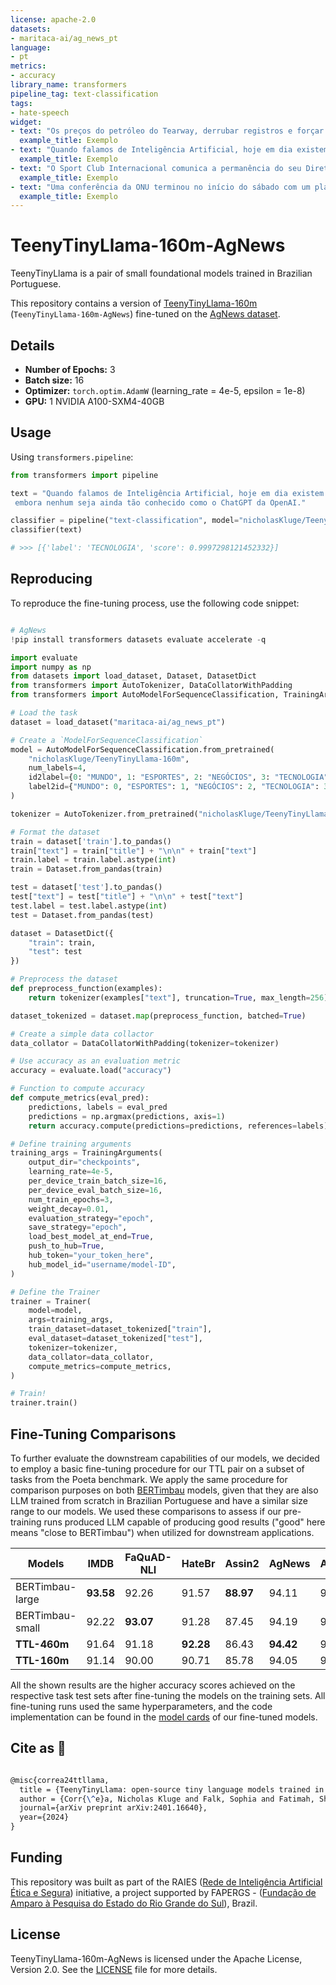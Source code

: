 ```yaml
---
license: apache-2.0
datasets:
- maritaca-ai/ag_news_pt
language:
- pt
metrics:
- accuracy
library_name: transformers
pipeline_tag: text-classification
tags:
- hate-speech
widget:
- text: "Os preços do petróleo do Tearway, derrubar registros e forçar carteiras, apresentam uma nova ameaça econômica apenas três meses antes das eleições presidenciais dos EUA."
  example_title: Exemplo
- text: "Quando falamos de Inteligência Artificial, hoje em dia existem já vários sistemas que começam a ganhar popularidade, embora nenhum seja ainda tão conhecido como o ChatGPT da OpenAI."
  example_title: Exemplo
- text: "O Sport Club Internacional comunica a permanência do seu Diretor Esportivo, Márcio Rodrigues, o Magrão. Com novas atribuições, liderando os setores de trabalho do Departamento de Futebol, e a interligação com as categorias de base, exercendo uma função de gestão e suporte ao trabalho desempenhado pela comissão técnica, grupo de jogadores e staff do Clube."
  example_title: Exemplo
- text: "Uma conferência da ONU terminou no início do sábado com um plano vago para novas negociações informais sobre como diminuir o aquecimento global, mas sem um compromisso dos EUA com negociações multilaterais sobre os próximos passos, incluindo controles de emissões."
  example_title: Exemplo
---
```

# TeenyTinyLlama-160m-AgNews

TeenyTinyLlama is a pair of small foundational models trained in Brazilian Portuguese.

This repository contains a version of [TeenyTinyLlama-160m](https://huggingface.co/nicholasKluge/TeenyTinyLlama-160m) (`TeenyTinyLlama-160m-AgNews`) fine-tuned on the [AgNews dataset](https://huggingface.co/datasets/maritaca-ai/ag_news_pt).

## Details

- **Number of Epochs:** 3
- **Batch size:** 16
- **Optimizer:** `torch.optim.AdamW` (learning_rate = 4e-5, epsilon = 1e-8)
- **GPU:** 1 NVIDIA A100-SXM4-40GB

## Usage

Using `transformers.pipeline`:

```python
from transformers import pipeline

text = "Quando falamos de Inteligência Artificial, hoje em dia existem já vários sistemas que começam a ganhar popularidade,\
 embora nenhum seja ainda tão conhecido como o ChatGPT da OpenAI."

classifier = pipeline("text-classification", model="nicholasKluge/TeenyTinyLlama-160m-AgNews")
classifier(text)

# >>> [{'label': 'TECNOLOGIA', 'score': 0.9997298121452332}] 
```

## Reproducing

To reproduce the fine-tuning process, use the following code snippet:

```python

# AgNews
!pip install transformers datasets evaluate accelerate -q

import evaluate
import numpy as np
from datasets import load_dataset, Dataset, DatasetDict
from transformers import AutoTokenizer, DataCollatorWithPadding
from transformers import AutoModelForSequenceClassification, TrainingArguments, Trainer

# Load the task
dataset = load_dataset("maritaca-ai/ag_news_pt")

# Create a `ModelForSequenceClassification`
model = AutoModelForSequenceClassification.from_pretrained(
    "nicholasKluge/TeenyTinyLlama-160m",
    num_labels=4,
    id2label={0: "MUNDO", 1: "ESPORTES", 2: "NEGÓCIOS", 3: "TECNOLOGIA"},
    label2id={"MUNDO": 0, "ESPORTES": 1, "NEGÓCIOS": 2, "TECNOLOGIA": 3}
)

tokenizer = AutoTokenizer.from_pretrained("nicholasKluge/TeenyTinyLlama-160m")

# Format the dataset
train = dataset['train'].to_pandas()
train["text"] = train["title"] + "\n\n" + train["text"]
train.label = train.label.astype(int)
train = Dataset.from_pandas(train)

test = dataset['test'].to_pandas()
test["text"] = test["title"] + "\n\n" + test["text"]
test.label = test.label.astype(int)
test = Dataset.from_pandas(test)

dataset = DatasetDict({
    "train": train,
    "test": test
})

# Preprocess the dataset
def preprocess_function(examples):
    return tokenizer(examples["text"], truncation=True, max_length=256)

dataset_tokenized = dataset.map(preprocess_function, batched=True)

# Create a simple data collactor
data_collator = DataCollatorWithPadding(tokenizer=tokenizer)

# Use accuracy as an evaluation metric
accuracy = evaluate.load("accuracy")

# Function to compute accuracy
def compute_metrics(eval_pred):
    predictions, labels = eval_pred
    predictions = np.argmax(predictions, axis=1)
    return accuracy.compute(predictions=predictions, references=labels)

# Define training arguments
training_args = TrainingArguments(
    output_dir="checkpoints",
    learning_rate=4e-5,
    per_device_train_batch_size=16,
    per_device_eval_batch_size=16,
    num_train_epochs=3,
    weight_decay=0.01,
    evaluation_strategy="epoch",
    save_strategy="epoch",
    load_best_model_at_end=True,
    push_to_hub=True,
    hub_token="your_token_here",
    hub_model_id="username/model-ID",
)

# Define the Trainer
trainer = Trainer(
    model=model,
    args=training_args,
    train_dataset=dataset_tokenized["train"],
    eval_dataset=dataset_tokenized["test"],
    tokenizer=tokenizer,
    data_collator=data_collator,
    compute_metrics=compute_metrics,
)

# Train!
trainer.train()

```

## Fine-Tuning Comparisons

To further evaluate the downstream capabilities of our models, we decided to employ a basic fine-tuning procedure for our TTL pair on a subset of tasks from the Poeta benchmark. We apply the same procedure for comparison purposes on both [BERTimbau](https://huggingface.co/neuralmind/bert-base-portuguese-cased) models, given that they are also LLM trained from scratch in Brazilian Portuguese and have a similar size range to our models. We used these comparisons to assess if our pre-training runs produced LLM capable of producing good results ("good" here means "close to BERTimbau") when utilized for downstream applications.

| Models          | IMDB      | FaQuAD-NLI | HateBr    | Assin2    | AgNews    | Average |
|-----------------|-----------|------------|-----------|-----------|-----------|---------|
| BERTimbau-large | **93.58** | 92.26      | 91.57     | **88.97** | 94.11     | 92.10   |
| BERTimbau-small | 92.22     | **93.07**  | 91.28     | 87.45     | 94.19     | 91.64   |
| **TTL-460m**    | 91.64     | 91.18      | **92.28** | 86.43     | **94.42** | 91.19   |
| **TTL-160m**    | 91.14     | 90.00      | 90.71     | 85.78     | 94.05     | 90.34   |

All the shown results are the higher accuracy scores achieved on the respective task test sets after fine-tuning the models on the training sets. All fine-tuning runs used the same hyperparameters, and the code implementation can be found in the [model cards](https://huggingface.co/nicholasKluge/TeenyTinyLlama-460m-HateBR) of our fine-tuned models.

## Cite as 🤗

```latex

@misc{correa24ttllama,
  title = {TeenyTinyLlama: open-source tiny language models trained in Brazilian Portuguese},
  author = {Corr{\^e}a, Nicholas Kluge and Falk, Sophia and Fatimah, Shiza and Sen, Aniket and De Oliveira, Nythamar},
  journal={arXiv preprint arXiv:2401.16640},
  year={2024}
}

```

## Funding

This repository was built as part of the RAIES ([Rede de Inteligência Artificial Ética e Segura](https://www.raies.org/)) initiative, a project supported by FAPERGS - ([Fundação de Amparo à Pesquisa do Estado do Rio Grande do Sul](https://fapergs.rs.gov.br/inicial)), Brazil.

## License

TeenyTinyLlama-160m-AgNews is licensed under the Apache License, Version 2.0. See the [LICENSE](LICENSE) file for more details.
